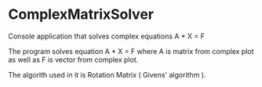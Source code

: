 # ComplexMatrixSolver
Console application that solves complex equations A * X = F

The program solves equation A * X = F where A is matrix from complex plot as well as F is vector from complex plot.

The algorith used in it is Rotation Matrix ( Givens' algorithm ).
